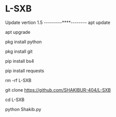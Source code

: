 # L-SXB 
Update vertion 1.5
---------****--------
apt update 

apt upgrade 

pkg install python 

pkg install git

pip install bs4

pip install requests 

rm -rf L-SXB

git clone https://github.com/SHAKIBUR-404/L-SXB

cd L-SXB

python Shakib.py
